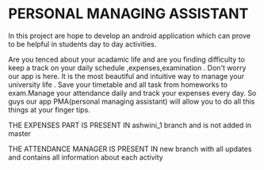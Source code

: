 # PERSONAL MANAGING ASSISTANT
In this project  are hope to develop an android application which can prove to  be helpful in students day to day activities.

Are you tenced about your acadamic life and are you finding difficulty to keep a track on your daily schedule ,expenses,examination . Don't worry our app is here.
It is the most beautiful and intuitive way to manage your university life .
Save your timetable and all task from homeworks to exam.Manage your attendance daily and track your expenses every day.
So guys our app PMA(personal managing assistant) will allow you to do all this things at your finger tips.

THE EXPENSES PART IS PRESENT IN
ashwini_1 branch and is not added in master

THE ATTENDANCE MANAGER IS PRESENT IN
new branch with all updates and contains all information about each activity
